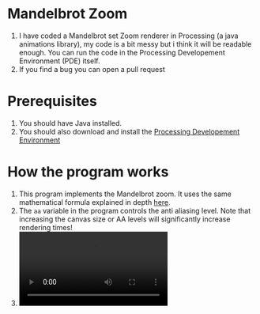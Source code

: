 # Mandelbrot Zoom
1. I have coded a Mandelbrot set Zoom renderer in Processing (a java animations library), my code is a bit messy but i think it will be readable enough. You can run the code in the Processing Developement Environment (PDE) itself.  
2. If you find a bug you can open a pull request

# Prerequisites
1. You should have Java installed.
2. You should also download and install the [Processing Developement Environment](https://processing.org/)

# How the program works

1. This program implements the Mandelbrot zoom. It uses the same mathematical formula explained in depth [here](https://github.com/Divy1211/Mandelbrot).
2. The `aa` variable in the program controls the anti aliasing level. Note that increasing the canvas size or AA levels will significantly increase rendering times!
3. ![Zoom GIF](https://i.imgur.com/UxwUODB.mp4)
